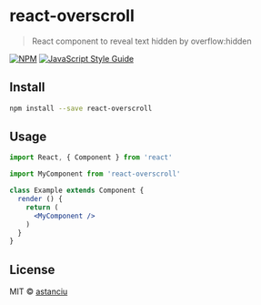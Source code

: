 # react-overscroll

> React component to reveal text hidden by overflow:hidden

[![NPM](https://img.shields.io/npm/v/react-overscroll.svg)](https://www.npmjs.com/package/react-overscroll) [![JavaScript Style Guide](https://img.shields.io/badge/code_style-standard-brightgreen.svg)](https://standardjs.com)

## Install

```bash
npm install --save react-overscroll
```

## Usage

```jsx
import React, { Component } from 'react'

import MyComponent from 'react-overscroll'

class Example extends Component {
  render () {
    return (
      <MyComponent />
    )
  }
}
```

## License

MIT © [astanciu](https://github.com/astanciu)
